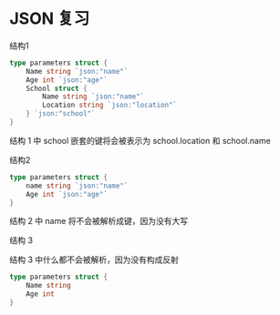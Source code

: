 # JSON 复习 

结构1 

```go
type parameters struct {
    Name string `json:"name"`
    Age int `json:"age"`
    School struct {
        Name string `json:"name"`
        Location string `json:"location"`
    } `json:"school"`
}
```

结构 1 中 school 嵌套的键将会被表示为 school.location 和 school.name

结构2

```go
type parameters struct {
    name string `json:"name"`
    Age int `json:"age"`
}
```

结构 2 中 name 将不会被解析成键，因为没有大写

结构 3

结构 3 中什么都不会被解析，因为没有构成反射

```go
type parameters struct {
    Name string
    Age int
}
```